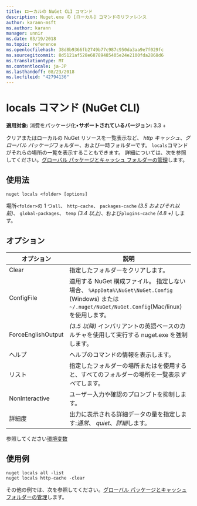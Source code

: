```yaml
---
title: ローカルの NuGet CLI コマンド
description: Nuget.exe の [ローカル] コマンドのリファレンス
author: karann-msft
ms.author: karann
manager: unnir
ms.date: 03/19/2018
ms.topic: reference
ms.openlocfilehash: 38d8b9366fb2749b77c987c950da3aa9e7f029fc
ms.sourcegitcommit: 8d5121af528e68789485405e24e2100fda2868d6
ms.translationtype: MT
ms.contentlocale: ja-JP
ms.lasthandoff: 08/23/2018
ms.locfileid: "42794136"
---
```

# <a name="locals-command-nuget-cli"></a>locals コマンド (NuGet CLI)

**適用対象:** 消費をパッケージ化&bullet;**サポートされているバージョン:** 3.3 +

クリアまたはローカルの NuGet リソースを一覧表示など、 *http キャッシュ*、*グローバル パッケージ*フォルダー、および一時フォルダーです。 `locals`コマンドがそれらの場所の一覧を表示することもできます。 詳細については、次を参照してください。[グローバル パッケージとキャッシュ フォルダーの管理](../consume-packages/managing-the-global-packages-and-cache-folders.md)します。

## <a name="usage"></a>使用法

```cli
nuget locals <folder> [options]
```

場所`<folder>`の 1 つ`all`、 `http-cache`、 `packages-cache` *(3.5 およびそれ以前)*、 `global-packages`、 `temp` *(3.4 以上)*、および`plugins-cache` *(4.8 +)* します。

## <a name="options"></a>オプション

| オプション | 説明 |
| --- | --- |
| Clear | 指定したフォルダーをクリアします。 |
| ConfigFile | 適用する NuGet 構成ファイル。 指定しない場合、 `%AppData%\NuGet\NuGet.Config` (Windows) または`~/.nuget/NuGet/NuGet.Config`(Mac/linux) を使用します。|
| ForceEnglishOutput | *(3.5 以降)* インバリアントの英語ベースのカルチャを使用して実行する nuget.exe を強制します。 |
| ヘルプ | ヘルプのコマンドの情報を表示します。 |
| リスト | 指定したフォルダーの場所またはを使用すると、すべてのフォルダーの場所を一覧表示*すべて*します。 |
| NonInteractive | ユーザー入力や確認のプロンプトを抑制します。 |
| 詳細度 | 出力に表示される詳細データの量を指定します:*通常*、 *quiet*、*詳細*します。 |

参照してください[環境変数](cli-ref-environment-variables.md)

## <a name="examples"></a>使用例

```cli
nuget locals all -list
nuget locals http-cache -clear
```

その他の例では、次を参照してください。[グローバル パッケージとキャッシュ フォルダーの管理](../consume-packages/managing-the-global-packages-and-cache-folders.md)します。
